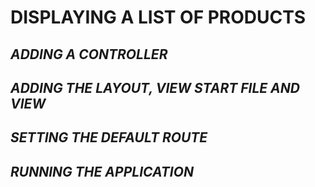 <h1>DISPLAYING A LIST OF PRODUCTS</h1>
<h2><i>ADDING A CONTROLLER</i></h2>
<h2><i>ADDING THE LAYOUT, VIEW START FILE AND VIEW</i></h2>
<h2><i>SETTING THE DEFAULT ROUTE</i></h2>
<h2><i>RUNNING THE APPLICATION</i></h2>

